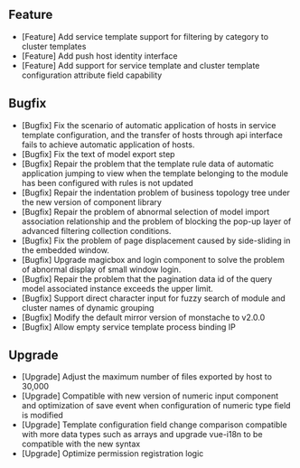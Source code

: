 ## Feature

- [Feature] Add service template support for filtering by category to cluster templates
- [Feature] Add push host identity interface
- [Feature] Add support for service template and cluster template configuration attribute field capability

## Bugfix

- [Bugfix] Fix the scenario of automatic application of hosts in service template configuration, and the transfer of hosts through api interface fails to achieve automatic application of hosts.
- [Bugfix] Fix the text of model export step
- [Bugfix] Repair the problem that the template rule data of automatic application jumping to view when the template belonging to the module has been configured with rules is not updated
- [Bugfix] Repair the indentation problem of business topology tree under the new version of component library
- [Bugfix] Repair the problem of abnormal selection of model import association relationship and the problem of blocking the pop-up layer of advanced filtering collection conditions.
- [Bugfix] Fix the problem of page displacement caused by side-sliding in the embedded window.
- [Bugfix] Upgrade magicbox and login component to solve the problem of abnormal display of small window login.
- [Bugfix] Repair the problem that the pagination data id of the query model associated instance exceeds the upper limit.
- [Bugfix] Support direct character input for fuzzy search of module and cluster names of dynamic grouping
- [Bugfix] Modify the default mirror version of monstache to v2.0.0
- [Bugfix] Allow empty service template process binding IP

## Upgrade

- [Upgrade] Adjust the maximum number of files exported by host to 30,000
- [Upgrade] Compatible with new version of numeric input component and optimization of save event when configuration of numeric type field is modified
- [Upgrade] Template configuration field change comparison compatible with more data types such as arrays and upgrade vue-i18n to be compatible with the new syntax
- [Upgrade] Optimize permission registration logic
